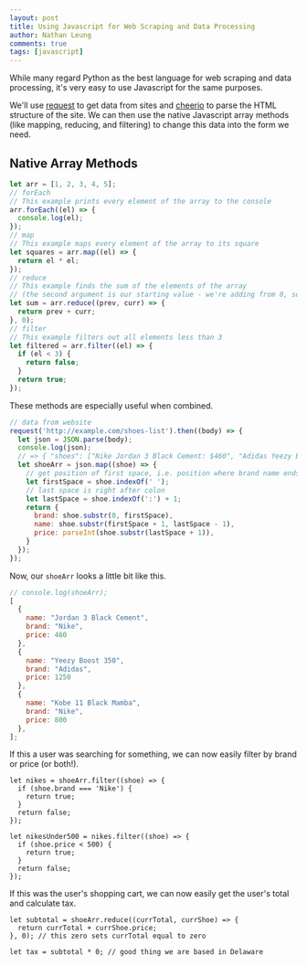 ```yaml
---
layout: post
title: Using Javascript for Web Scraping and Data Processing
author: Nathan Leung
comments: true
tags: [javascript]
---
```

While many regard Python as the best language for web scraping and data processing, it's very easy to use Javascript for the same purposes.

We'll use [request](https://github.com/request/request) to get data from sites and [cheerio](https://github.com/cheeriojs/cheerio) to parse the HTML structure of the site. We can then use the native Javascript array methods (like mapping, reducing, and filtering) to change this data into the form we need.

## Native Array Methods

```js
let arr = [1, 2, 3, 4, 5];
// forEach
// This example prints every element of the array to the console
arr.forEach((el) => {
  console.log(el);
});
// map
// This example maps every element of the array to its square
let squares = arr.map((el) => {
  return el * el;
});
// reduce
// This example finds the sum of the elements of the array
// (the second argument is our starting value - we're adding from 0, so it's 0)
let sum = arr.reduce((prev, curr) => {
  return prev + curr;
}, 0);
// filter
// This example filters out all elements less than 3
let filtered = arr.filter((el) => {
  if (el < 3) {
    return false;
  }
  return true;
});
```

These methods are especially useful when combined.

```js
// data from website
request('http://example.com/shoes-list').then((body) => {
  let json = JSON.parse(body);
  console.log(json);
  // => { "shoes": ["Nike Jordan 3 Black Cement: $460", "Adidas Yeezy Boost 350: $1250", "Nike Kobe 11 Black Mamba, $800"] }
  let shoeArr = json.map((shoe) => {
    // get position of first space, i.e. position where brand name ends
    let firstSpace = shoe.indexOf(' ');
    // last space is right after colon
    let lastSpace = shoe.indexOf(':') + 1;
    return {
      brand: shoe.substr(0, firstSpace),
      name: shoe.substr(firstSpace + 1, lastSpace - 1),
      price: parseInt(shoe.substr(lastSpace + 1)),
    }
  });
});
```

Now, our `shoeArr` looks a little bit like this.

```js
// console.log(shoeArr);
[
  {
    name: "Jordan 3 Black Cement",
    brand: "Nike",
    price: 460
  },
  {
    name: "Yeezy Boost 350",
    brand: "Adidas",
    price: 1250
  },
  {
    name: "Kobe 11 Black Mamba",
    brand: "Nike",
    price: 800
  },
];
```

If this a user was searching for something, we can now easily filter by brand or price (or both!).

```
let nikes = shoeArr.filter((shoe) => {
  if (shoe.brand === 'Nike') {
    return true;
  }
  return false;
});

let nikesUnder500 = nikes.filter((shoe) => {
  if (shoe.price < 500) {
    return true;
  }
  return false;
});
```

If this was the user's shopping cart, we can now easily get the user's total and calculate tax.

```
let subtotal = shoeArr.reduce((currTotal, currShoe) => {
  return currTotal + currShoe.price;
}, 0); // this zero sets currTotal equal to zero

let tax = subtotal * 0; // good thing we are based in Delaware
```
